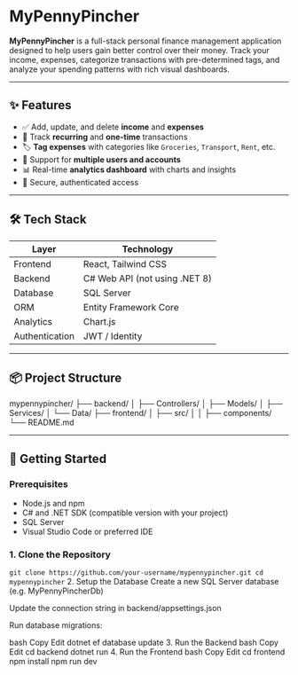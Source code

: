 # MyPennyPincher

**MyPennyPincher** is a full-stack personal finance management application designed to help users gain better control over their money. Track your income, expenses, categorize transactions with pre-determined tags, and analyze your spending patterns with rich visual dashboards.

---

## ✨ Features

- ✅ Add, update, and delete **income** and **expenses**
- 🔁 Track **recurring** and **one-time** transactions
- 🏷️ **Tag expenses** with categories like `Groceries`, `Transport`, `Rent`, etc.
- 👥 Support for **multiple users and accounts**
- 📊 Real-time **analytics dashboard** with charts and insights
- 🔐 Secure, authenticated access

---

## 🛠️ Tech Stack

| Layer        | Technology              |
|--------------|--------------------------|
| Frontend     | React, Tailwind CSS       |
| Backend      | C# Web API (not using .NET 8) |
| Database     | SQL Server                |
| ORM          | Entity Framework Core     |
| Analytics    | Chart.js      |
| Authentication | JWT / Identity           |

---

## 📦 Project Structure
mypennypincher/
├── backend/
│ ├── Controllers/
│ ├── Models/
│ ├── Services/
│ └── Data/
├── frontend/
│ ├── src/
│ │ ├── components/
└── README.md


---

## 🚀 Getting Started

### Prerequisites

- Node.js and npm
- C# and .NET SDK (compatible version with your project)
- SQL Server
- Visual Studio Code or preferred IDE

### 1. Clone the Repository


`git clone https://github.com/your-username/mypennypincher.git
cd mypennypincher`
2. Setup the Database
Create a new SQL Server database (e.g. MyPennyPincherDb)

Update the connection string in backend/appsettings.json

Run database migrations:

bash
Copy
Edit
dotnet ef database update
3. Run the Backend
bash
Copy
Edit
cd backend
dotnet run
4. Run the Frontend
bash
Copy
Edit
cd frontend
npm install
npm run dev

